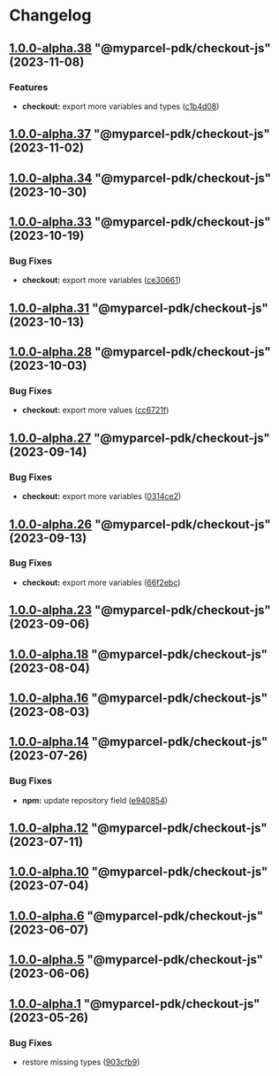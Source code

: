 # Changelog

<!-- MONODEPLOY:BELOW -->

## [1.0.0-alpha.38](https://github.com/myparcelnl/js-pdk/compare/@myparcel-pdk/checkout-js@1.0.0-alpha.37...@myparcel-pdk/checkout-js@1.0.0-alpha.38) "@myparcel-pdk/checkout-js" (2023-11-08)


### Features

* **checkout:** export more variables and types ([c1b4d08](https://github.com/myparcelnl/js-pdk/commit/c1b4d08aede0a80b187b657e6b500d37f54da541))




## [1.0.0-alpha.37](https://github.com/myparcelnl/js-pdk/compare/@myparcel-pdk/checkout-js@1.0.0-alpha.36...@myparcel-pdk/checkout-js@1.0.0-alpha.37) "@myparcel-pdk/checkout-js" (2023-11-02)




## [1.0.0-alpha.34](https://github.com/myparcelnl/js-pdk/compare/@myparcel-pdk/checkout-js@1.0.0-alpha.33...@myparcel-pdk/checkout-js@1.0.0-alpha.34) "@myparcel-pdk/checkout-js" (2023-10-30)




## [1.0.0-alpha.33](https://github.com/myparcelnl/js-pdk/compare/@myparcel-pdk/checkout-js@1.0.0-alpha.32...@myparcel-pdk/checkout-js@1.0.0-alpha.33) "@myparcel-pdk/checkout-js" (2023-10-19)


### Bug Fixes

* **checkout:** export more variables ([ce30661](https://github.com/myparcelnl/js-pdk/commit/ce306614d7a31f48ddb7a5f6a7ee32d993d24852))




## [1.0.0-alpha.31](https://github.com/myparcelnl/js-pdk/compare/@myparcel-pdk/checkout-js@1.0.0-alpha.30...@myparcel-pdk/checkout-js@1.0.0-alpha.31) "@myparcel-pdk/checkout-js" (2023-10-13)




## [1.0.0-alpha.28](https://github.com/myparcelnl/js-pdk/compare/@myparcel-pdk/checkout-js@1.0.0-alpha.27...@myparcel-pdk/checkout-js@1.0.0-alpha.28) "@myparcel-pdk/checkout-js" (2023-10-03)


### Bug Fixes

* **checkout:** export more values ([cc6721f](https://github.com/myparcelnl/js-pdk/commit/cc6721fb9a6f3552c0ab406959860c313de1adde))




## [1.0.0-alpha.27](https://github.com/myparcelnl/js-pdk/compare/@myparcel-pdk/checkout-js@1.0.0-alpha.26...@myparcel-pdk/checkout-js@1.0.0-alpha.27) "@myparcel-pdk/checkout-js" (2023-09-14)


### Bug Fixes

* **checkout:** export more variables ([0314ce2](https://github.com/myparcelnl/js-pdk/commit/0314ce2afe60b02ea4371d1662abfe7b174bb562))




## [1.0.0-alpha.26](https://github.com/myparcelnl/js-pdk/compare/@myparcel-pdk/checkout-js@1.0.0-alpha.25...@myparcel-pdk/checkout-js@1.0.0-alpha.26) "@myparcel-pdk/checkout-js" (2023-09-13)


### Bug Fixes

* **checkout:** export more variables ([66f2ebc](https://github.com/myparcelnl/js-pdk/commit/66f2ebc90dca820af36f7ce0ae637e2ae4bf90e6))




## [1.0.0-alpha.23](https://github.com/myparcelnl/js-pdk/compare/@myparcel-pdk/checkout-js@1.0.0-alpha.22...@myparcel-pdk/checkout-js@1.0.0-alpha.23) "@myparcel-pdk/checkout-js" (2023-09-06)




## [1.0.0-alpha.18](https://github.com/myparcelnl/js-pdk/compare/@myparcel-pdk/checkout-js@1.0.0-alpha.17...@myparcel-pdk/checkout-js@1.0.0-alpha.18) "@myparcel-pdk/checkout-js" (2023-08-04)




## [1.0.0-alpha.16](https://github.com/myparcelnl/js-pdk/compare/@myparcel-pdk/checkout-js@1.0.0-alpha.15...@myparcel-pdk/checkout-js@1.0.0-alpha.16) "@myparcel-pdk/checkout-js" (2023-08-03)




## [1.0.0-alpha.14](https://github.com/myparcelnl/js-pdk/compare/@myparcel-pdk/checkout-js@1.0.0-alpha.13...@myparcel-pdk/checkout-js@1.0.0-alpha.14) "@myparcel-pdk/checkout-js" (2023-07-26)


### Bug Fixes

* **npm:** update repository field ([e940854](https://github.com/myparcelnl/js-pdk/commit/e940854ba1d99c0fcdada8b66f88a7c7e6060272))




## [1.0.0-alpha.12](https://github/myparcelnl/js-pdk/compare/@myparcel-pdk/checkout-js@1.0.0-alpha.11...@myparcel-pdk/checkout-js@1.0.0-alpha.12) "@myparcel-pdk/checkout-js" (2023-07-11)




## [1.0.0-alpha.10](https://github/myparcelnl/js-pdk/compare/@myparcel-pdk/checkout-js@1.0.0-alpha.9...@myparcel-pdk/checkout-js@1.0.0-alpha.10) "@myparcel-pdk/checkout-js" (2023-07-04)




## [1.0.0-alpha.6](https://github/myparcelnl/js-pdk/compare/@myparcel-pdk/checkout-js@1.0.0-alpha.5...@myparcel-pdk/checkout-js@1.0.0-alpha.6) "@myparcel-pdk/checkout-js" (2023-06-07)




## [1.0.0-alpha.5](https://github/myparcelnl/js-pdk/compare/@myparcel-pdk/checkout-js@1.0.0-alpha.4...@myparcel-pdk/checkout-js@1.0.0-alpha.5) "@myparcel-pdk/checkout-js" (2023-06-06)




## [1.0.0-alpha.1](https://github/myparcelnl/js-pdk/compare/@myparcel-pdk/checkout-js@1.0.0-alpha.0...@myparcel-pdk/checkout-js@1.0.0-alpha.1) "@myparcel-pdk/checkout-js" (2023-05-26)


### Bug Fixes

* restore missing types ([903cfb9](https://github/myparcelnl/js-pdk/commit/903cfb95f161bb5b49fbb91c4f96a7e44c524db8))


